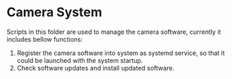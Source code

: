 # Camera System 

Scripts in this folder are used to manage the camera software, currently it includes bellow functions: 

1. Register the camera software into system as systemd service, so that it could be launched with the system startup.  
2. Check software updates and install updated software. 
